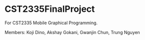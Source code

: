 # CST2335FinalProject
For CST2335 Mobile Graphical Programming. 

Members: Koji Dino, Akshay Gokani, Gwanjin Chun, Trung Nguyen

